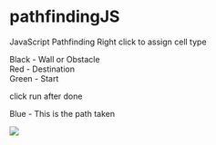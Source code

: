 # pathfindingJS
JavaScript Pathfinding
Right click to assign cell type

Black - Wall or Obstacle  
Red - Destination  
Green - Start  

click run after done

Blue - This is the path taken  

<img src="https://dl.dropboxusercontent.com/u/4374311/github/pathfinding-github-image.png" border="0" />  
